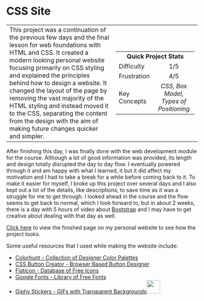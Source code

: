 # CSS Site

<table border='0'>
<tr>
  <td>
  This project was a continuation of the previous few days and the final lesson for web foundations with HTML and CSS. It created a modern looking personal website focusing primarily on CSS styling and explained the principles behind how to design a website. It changed the layout of the page by removing the vast majority of the HTML styling and instead moved it to the CSS, separating the content from the design with the aim of making future changes quicker and simpler.
  </td>
  <td>
    <div>
      <table>
        <tr>
          <td align='center' colspan="2"><strong>Quick Project Stats</strong></td>
        </tr>
        <tr>
          <td>Difficulty</td>
          <td align='center'>1/5</td>
        </tr>
        <tr>
          <td>Frustration</td>
          <td align='center'>4/5</td>
        </tr>
        <tr>
          <td>Key Concepts</td>
          <td align='center'><em>CSS, Box Model, Types of Positioning</em></td>
        </tr>
      </table>
    </div>
  </td>
</tr>
</table>

After finishing this day, I was finally done with the web development module for the course. Although a lot of good information was provided, its length and design totally disrupted the day to day flow. I eventually powered through it and am happy with what I learned, it but it did affect my motivation and I had to take a break for a while before coming back to it. To make it easier for myself, I broke up this project over several days and I also kept out a lot of the details, like descriptions, to save time as it was a struggle for me to get through. I looked ahead in the course and the flow seems to get back to normal, which I look forward to, but in about 2 weeks, there is a day with 5 hours of video about [Bootstrap](https://getbootstrap.com/) and I may have to get creative about dealing with that day as well.

<a href="https://ryanlonergan.github.io/portfolio/100_days/day_44_css_site.html">Click here</a> to view the finished page on my personal website to see how the project looks.

Some useful resources that I used while making the website include:
- [Colorhunt - Collection of Designer Color Palettes](https://colorhunt.co/)
- [CSS Button Creator - Browser Based Button Designer ](https://cssbuttoncreator.com/)
- [Flaticon - Database of Free Icons](https://www.flaticon.com/)
- [Google Fonts - Library of Free Fonts](https://fonts.google.com/)
- [Giphy Stickers - GIFs with Transparent Backgrounds](https://giphy.com/stickers/)<img src="https://ryanlonergan.github.io/assets/img/100_days/day_44/computer.gif" width=35px>
